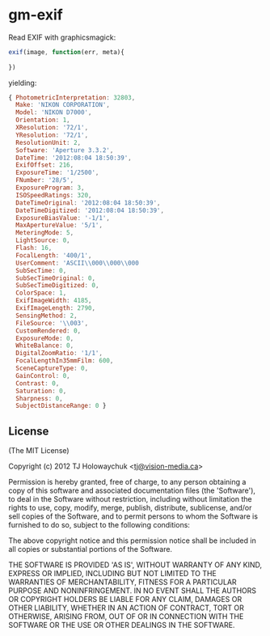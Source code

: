
# gm-exif

  Read EXIF with graphicsmagick:

```js
exif(image, function(err, meta){
  
})
```

yielding:

```js
{ PhotometricInterpretation: 32803,
  Make: 'NIKON CORPORATION',
  Model: 'NIKON D7000',
  Orientation: 1,
  XResolution: '72/1',
  YResolution: '72/1',
  ResolutionUnit: 2,
  Software: 'Aperture 3.3.2',
  DateTime: '2012:08:04 18:50:39',
  ExifOffset: 216,
  ExposureTime: '1/2500',
  FNumber: '28/5',
  ExposureProgram: 3,
  ISOSpeedRatings: 320,
  DateTimeOriginal: '2012:08:04 18:50:39',
  DateTimeDigitized: '2012:08:04 18:50:39',
  ExposureBiasValue: '-1/1',
  MaxApertureValue: '5/1',
  MeteringMode: 5,
  LightSource: 0,
  Flash: 16,
  FocalLength: '400/1',
  UserComment: 'ASCII\\000\\000\\000                                    ',
  SubSecTime: 0,
  SubSecTimeOriginal: 0,
  SubSecTimeDigitized: 0,
  ColorSpace: 1,
  ExifImageWidth: 4185,
  ExifImageLength: 2790,
  SensingMethod: 2,
  FileSource: '\\003',
  CustomRendered: 0,
  ExposureMode: 0,
  WhiteBalance: 0,
  DigitalZoomRatio: '1/1',
  FocalLengthIn35mmFilm: 600,
  SceneCaptureType: 0,
  GainControl: 0,
  Contrast: 0,
  Saturation: 0,
  Sharpness: 0,
  SubjectDistanceRange: 0 }
```

## License 

(The MIT License)

Copyright (c) 2012 TJ Holowaychuk &lt;tj@vision-media.ca&gt;

Permission is hereby granted, free of charge, to any person obtaining
a copy of this software and associated documentation files (the
'Software'), to deal in the Software without restriction, including
without limitation the rights to use, copy, modify, merge, publish,
distribute, sublicense, and/or sell copies of the Software, and to
permit persons to whom the Software is furnished to do so, subject to
the following conditions:

The above copyright notice and this permission notice shall be
included in all copies or substantial portions of the Software.

THE SOFTWARE IS PROVIDED 'AS IS', WITHOUT WARRANTY OF ANY KIND,
EXPRESS OR IMPLIED, INCLUDING BUT NOT LIMITED TO THE WARRANTIES OF
MERCHANTABILITY, FITNESS FOR A PARTICULAR PURPOSE AND NONINFRINGEMENT.
IN NO EVENT SHALL THE AUTHORS OR COPYRIGHT HOLDERS BE LIABLE FOR ANY
CLAIM, DAMAGES OR OTHER LIABILITY, WHETHER IN AN ACTION OF CONTRACT,
TORT OR OTHERWISE, ARISING FROM, OUT OF OR IN CONNECTION WITH THE
SOFTWARE OR THE USE OR OTHER DEALINGS IN THE SOFTWARE.